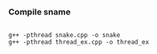 ### Compile sname

```

g++ -pthread snake.cpp -o snake
g++ -pthread thread_ex.cpp -o thread_ex
```
